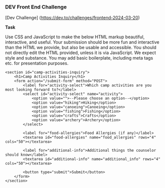 ### DEV Front End Challenge

[Dev Challenge] (https://dev.to/challenges/frontend-2024-03-20)

**Task**

Use CSS and JavaScript to make the below HTML markup beautiful, interactive, and useful. Your submission should be more fun and interactive than the HTML we provide, but also be usable and accessible. You should not directly edit the HTML provided, unless it is via JavaScript. We expect style and substance. You may add basic boilerplate, including meta tags etc. for presentation purposes.

```
<section id="camp-activities-inquiry">
    <h1>Camp Activities Inquiry</h1>
    <form action="/submit-form" method="POST">
        <label for="activity-select">Which camp activities are you most looking forward to?</label>
        <select id="activity-select" name="activity">
            <option value="">--Please choose an option--</option>
            <option value="hiking">Hiking</option>
            <option value="canoeing">Canoeing</option>
            <option value="fishing">Fishing</option>
            <option value="crafts">Crafts</option>
            <option value="archery">Archery</option>
        </select>

        <label for="food-allergies">Food Allergies (if any)</label>
        <textarea id="food-allergies" name="food_allergies" rows="4" cols="50"></textarea>

        <label for="additional-info">Additional things the counselor should know</label>
        <textarea id="additional-info" name="additional_info" rows="4" cols="50"></textarea>

        <button type="submit">Submit</button>
    </form>
</section>
```